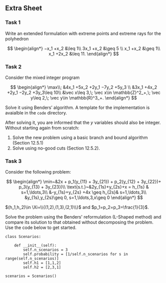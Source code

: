 ## Extra Sheet 


### Task 1

Write an extended formulation with extreme points and extreme rays for the polyhedron

$$
\begin{align*}
−x_1 +x_2 &\leq 1\\
3x_1 +x_2 &\geq 5 \\
x_1 +x_2  &\geq 1\\
x_1 +2x_2 &\leq 11.
\end{align*}
$$

### Task 2

Consider the mixed integer program

$$
\begin{align*}
\max\\; &4x_1 +5x_2 +2y_1 −7y_2 +5y_3 \\
&3x_1 +4x_2 +2y_1 −2y_2 +3y_3\leq 10\\
&\vec x\leq 3,\; \vec x\in \mathbb{Z}^2_+,\; \vec y\leq 2,\; \vec y\in \mathbb{R}^3_+. 
\end{align*}
$$

Solve it using Benders’ algorithm. A template for the implementation is
avaialble in the `code` directory.

After solving it, you are informed that the $y$ variables should also be integer.
Without starting again from scratch:

  1. Solve the new problem using a basic branch and bound algorithm (Section 12.5.1)
  2. Solve using no-good cuts (Section 12.5.2).

### Task 3

Consider the following problem:

$$
\begin{align*}
  \min~&2x + p_1(y_{11} + 3y_{21}) + p_2(y_{12} + 3y_{22})+ p_3(y_{13} + 3y_{23})\\
  \text{s.t.}~&2y_{1s}+y_{2s}+x = h_{1s} & s=1,\ldots,3\\
       &-y_{1s}+y_{2s} +4x \geq h_{2s}& s=1,\ldots,3\\
       &y_{1s},y_{2s}\geq 0, s=1,\ldots,3,x\geq 0
\end{align*}
$$

$(h_1,h_2)\in \Xi=\\{(1,2),(1,3),(2,1)\\}$ and
$p_1=p_2=p_3=\frac{1}{3}$.

Solve the problem using the Benders' reformulation (L-Shaped method) and compare
its solution to that obtained without decomposing the problem. Use the code
below to get started.

```{python}
class Scenarios:
  
    def __init__(self):
        self.n_scenarios = 3
        self.probability = [1/self.n_scenarios for s in range(self.n_scenarios)]
        self.h1 = [1,1,2]
        self.h2 = [2,3,1]

scenarios = Scenarios()
```
